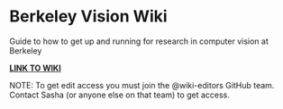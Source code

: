 # Berkeley Vision Wiki
Guide to how to get up and running for research in computer vision at Berkeley

**[LINK TO WIKI](https://github.com/alexsax/berkeley-vision-wiki/wiki)**

NOTE: To get edit access you must join the @wiki-editors GitHub team. Contact Sasha (or anyone else on that team) to get access.
